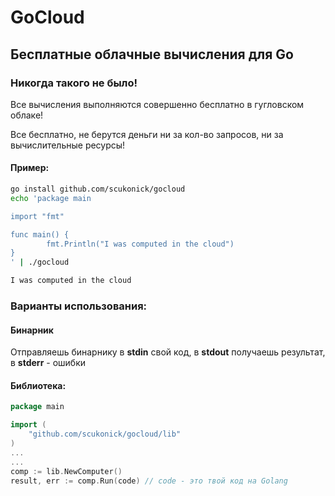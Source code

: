 # GoCloud
## Бесплатные облачные вычисления для Go
### Никогда такого не было!
Все вычисления выполняются совершенно бесплатно в гугловском облаке!

Все бесплатно, не берутся деньги ни за кол-во запросов, ни за вычислительные ресурсы!

#### Пример:
```bash
go install github.com/scukonick/gocloud
echo 'package main

import "fmt"

func main() {
        fmt.Println("I was computed in the cloud")
}
' | ./gocloud

I was computed in the cloud
```

### Варианты использования:
#### Бинарник
Отправляешь бинарнику в **stdin** свой код, в **stdout** получаешь результат, в **stderr** - ошибки

#### Библиотека:
```go
package main

import (
	"github.com/scukonick/gocloud/lib"
)
...
...
comp := lib.NewComputer()
result, err := comp.Run(code) // code - это твой код на Golang
```


